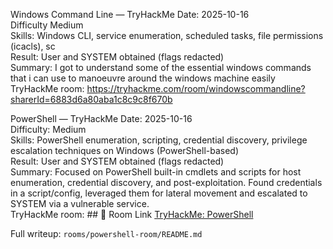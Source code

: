 Windows Command Line — TryHackMe
Date: 2025-10-16  
Difficulty Medium  
Skills: Windows CLI, service enumeration, scheduled tasks, file permissions (icacls), sc  
Result: User and SYSTEM obtained (flags redacted)  
Summary: I got to understand some of the essential windows commands that i can use to manoeuvre around the windows machine easily
TryHackMe room: https://tryhackme.com/room/windowscommandline?sharerId=6883d6a80aba1c8c9c8f670b

PowerShell — TryHackMe
Date: 2025-10-16  
Difficulty: Medium  
Skills: PowerShell enumeration, scripting, credential discovery, privilege escalation techniques on Windows (PowerShell-based)  
Result: User and SYSTEM obtained (flags redacted)  
Summary: Focused on PowerShell built-in cmdlets and scripts for host enumeration, credential discovery, and post-exploitation. Found credentials in a script/config, leveraged them for lateral movement and escalated to SYSTEM via a vulnerable service.  
TryHackMe room:  ## 🔗 Room Link
[TryHackMe: PowerShell](https://tryhackme.com/room/powershell?sharerId=6883d6a80aba1c8c9c8f670b)

Full writeup: `rooms/powershell-room/README.md`
